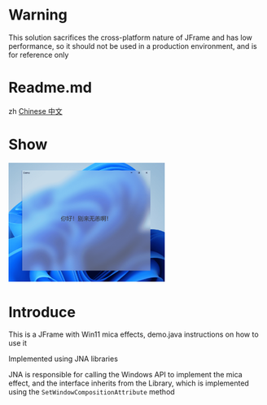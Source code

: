 # Warning
This solution sacrifices the cross-platform nature of JFrame and has low performance, so it should not be used in a production environment, and is for reference only

# Readme.md
zh [Chinese 中文](README.md)

# Show
<img src="./Pictures/demo.png" alt="image-20241217173028697" style="zoom: 30%;" />

# Introduce
This is a JFrame with Win11 mica effects, demo.java instructions on how to use it

Implemented using JNA libraries

JNA is responsible for calling the Windows API to implement the mica effect, and the interface inherits from the Library, which is implemented using the `SetWindowCompositionAttribute` method